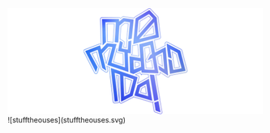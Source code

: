 <img src="namaskaaram.webp" alt="namaskaaram" title="നമസ്കാരം"/>
![stufftheouses](stufftheouses.svg)
